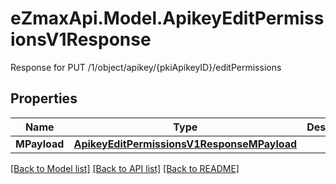 # eZmaxApi.Model.ApikeyEditPermissionsV1Response
Response for PUT /1/object/apikey/{pkiApikeyID}/editPermissions

## Properties

Name | Type | Description | Notes
------------ | ------------- | ------------- | -------------
**MPayload** | [**ApikeyEditPermissionsV1ResponseMPayload**](ApikeyEditPermissionsV1ResponseMPayload.md) |  | 

[[Back to Model list]](../README.md#documentation-for-models) [[Back to API list]](../README.md#documentation-for-api-endpoints) [[Back to README]](../README.md)

